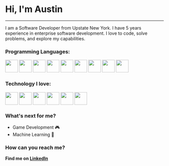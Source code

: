 # Hi, I'm Austin
___
I am a Software Developer from Upstate New York. I have 5 years experience in enterprise software development. I love to code, solve problems, and explore my capabilities.

### Programming Languages:
<div float="left">
  <img width="40rem" src="https://cdn.jsdelivr.net/gh/devicons/devicon/icons/dotnetcore/dotnetcore-original.svg" />
  <img width="40rem" src="https://cdn.jsdelivr.net/gh/devicons/devicon/icons/csharp/csharp-plain.svg" />
  <img width="40rem" src="https://cdn.jsdelivr.net/gh/devicons/devicon/icons/cplusplus/cplusplus-plain.svg" />
  <img width="40rem" src="https://cdn.jsdelivr.net/gh/devicons/devicon/icons/c/c-plain.svg" />
  <img width="40rem" src="https://cdn.jsdelivr.net/gh/devicons/devicon/icons/javascript/javascript-original.svg" />
  <img width="40rem" src="https://cdn.jsdelivr.net/gh/devicons/devicon/icons/python/python-original.svg" />
  <img width="40rem" src="https://cdn.jsdelivr.net/gh/devicons/devicon/icons/php/php-plain.svg" />
  <img width="40rem" src="https://cdn.jsdelivr.net/gh/devicons/devicon/icons/java/java-plain.svg" />
  <img width="40rem" src="https://cdn.jsdelivr.net/gh/devicons/devicon/icons/microsoftsqlserver/microsoftsqlserver-plain-wordmark.svg" />
</div>


### Technology I love:
<div float="left">
  <img width="40rem" src="https://cdn.jsdelivr.net/gh/devicons/devicon/icons/git/git-original.svg" />
  <img width="40rem" src="https://cdn.jsdelivr.net/gh/devicons/devicon/icons/google/google-original.svg" />
  <img width="40rem" src="https://cdn.jsdelivr.net/gh/devicons/devicon/icons/visualstudio/visualstudio-plain.svg" />
  <img width="40rem" src="https://cdn.jsdelivr.net/gh/devicons/devicon/icons/vscode/vscode-original.svg" />
  <img width="40rem" src="https://cdn.jsdelivr.net/gh/devicons/devicon/icons/react/react-original.svg" />
  <img width="40rem" src="https://cdn.jsdelivr.net/gh/devicons/devicon/icons/ubuntu/ubuntu-plain.svg" />
</div>
          
### What's next for me?
- Game Development 🎮
- Machine Learning 🧠

### How can you reach me?
__Find me on [LinkedIn](https://www.linkedin.com/in/sannity/)__
